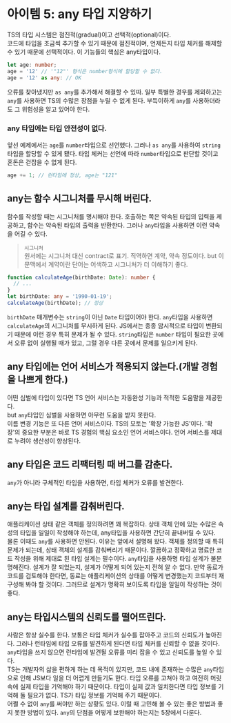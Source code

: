 # 아이템 5: any 타입 지양하기
TS의 타입 시스템은 점진적(gradual)이고 선택적(optional)이다.<br>
코드에 타입을 조금씩 추가할 수 있기 때문에 점진적이며, 언제든지 타입 체커를 해제할 수 있기 때문에 선택적이다. 이 기능들의 핵심은 any타입이다.

``` ts
let age: number;
age = '12' // '"12"' 형식은 number형식에 할당할 수 없다.
age = '12' as any: // OK
```
오류를 찾아냈지만 `as any`를 추가해서 해결할 수 있따. 일부 특별한 경우를 제외하고는 `any`를 사용하면 TS의 수많은 장점을 누릴 수 없게 된다. 부득이하게 `any`를 사용하더라도 그 위험성을 알고 있어야 한다.

### any 타입에는 타입 안전성이 없다.
앞선 예제에서는 `age`를 `number`타입으로 선언했다. 그러나 `as any`를 사용하여 `string` 타입을 할당할 수 있게 됐다. 타입 체커는 선언에 따라 `number`타입으로 판단할 것이고 혼돈은 걷잡을 수 없게 된다.
``` ts
age += 1; // 런타임에 정상, age는 "121"
```

## any는 함수 시그니처를 무시해 버린다.
함수를 작성할 때는 시그니처를 명시해야 한다. 호출하는 쪽은 약속된 타입의 입력을 제공하고, 함수는 약속된 타입의 출력을 반환한다. 그러나 `any`타입을 사용하면 이런 약속을 어길 수 있다.

> `시그니처`<br>
원서에는 시그니처 대신 contract로 표기. 직역하면 계약, 약속 정도이다. but 이 문맥에서 계약이란 단어는 어색하고 시그니처가 더 이해하기 좋다.

``` ts
function calculateAge(birthDate: Date): number {
  // ...
}
let birthDate: any = '1990-01-19';
calculateAge(birthDate); // 정상
```

`birthDate` 매개변수는 `string`이 아닌 `Date` 타입이어야 한다. `any`타입을 사용하면 `calculateAge`의 시그니처를 무시하게 된다. JS에서는 종종 암시적으로 타입이 변환되기 때문에 이런 경우 특히 문제가 될 수 있다. `string`타입은 `number` 타입이 필요한 곳에서 오류 없이 실행될 때가 있고, 그럴 경우 다른 곳에서 문제를 일으키게 된다.

## any 타입에는 언어 서비스가 적용되지 않는다.(개발 경험을 나쁘게 한다.)
어떤 심벌에 타입이 있다면 TS 언어 서비스는 자동완성 기능과 적적한 도움말을 제공한다.<br>
but `any`타입인 심벌을 사용하면 아무런 도움을 받지 못한다.<br>
이름 변경 기능은 또 다른 언어 서비스이다. TS의 모토는 '확장 가능한 JS'이다. '확장'의 중요한 부분은 바로 TS 경험의 핵심 요소인 언어 서비스이다. 언어 서비스를 제대로 누려야 생산성이 향상된다.

## any 타입은 코드 리팩터링 때 버그를 감춘다.
`any`가 아니라 구체적인 타입을 사용하면, 타입 체커가 오류를 발견한다.

## any는 타입 설계를 감춰버린다.
애플리케이션 상태 같은 객체를 정의하려면 꽤 복잡하다. 상태 객체 안에 있는 수많은 속성의 타입을 일일이 작성해야 하는데, any타입을 사용하면 간단히 끝내버릴 수 있다.<br>
물론 이때도 `any`를 사용하면 안된다. 이유는 앞에서 설명해 왔다. 객체를 정의할 때 특히 문제가 되는데, 상태 객체의 설계를 감춰버리기 때문이다. 깔끔하고 정확하고 명료한 코드 작성을 위해 제대로 된 타입 설계는 필수이다. `any`타입을 사용하명 타입 설계가 불분명해진다. 설계가 잘 되었는지, 설계가 어떻게 되어 있는지 전혀 알 수 없다. 만약 동료가 코드를 검토해야 한다면, 동료는 애플리케이션의 상태를 어떻게 변경했는지 코드부터 재구성해 봐야 할 것이다. 그러므로 설계가 명확히 보이도록 타입을 일일이 작성하는 것이 좋다.

## any는 타입시스템의 신뢰도를 떨어뜨린다.
사람은 항상 실수를 한다. 보통은 타입 체커가 실수를 잡아주고 코드의 신뢰도가 높아진다. 그러나 런타임에 타입 오류를 발견하게 된다면 타입 체커를 신뢰할 수 없을 것이다. `any`타입을 쓰지 않으면 런타임에 발견될 오류를 미리 잡을 수 있고 신뢰도를 높일 수 있다.<br>
TS는 개발자의 삶을 편하게 하는 데 목적이 있지만, 코드 내에 존재하는 수많은 `any`타입으로 인해 JS보다 일을 더 어렵게 만들기도 한다. 타입 오류를 고쳐야 하고 여전히 머릿속에 실제 타입을 기억해야 하기 때문이다. 타입이 실제 값과 일치한다면 타입 정보를 기억해 둘 필요가 없다. TS가 타입 정보를 기억해 주기 때문이다.<br>
어쩔 수 없이 `any`를 써야만 하는 상황도 있다. 이럴 때 고민해 볼 수 있는 좋은 방법과 좋지 못한 방법이 있다. `any`의 단점을 어떻게 보완해야 하는지는 5장에서 다룬다.
